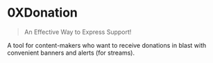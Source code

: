 # 0XDonation

> An Effective Way to Express Support!

A tool for content-makers who want to receive donations in blast with convenient banners and alerts (for streams).

